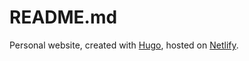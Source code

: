 # README.md

Personal website, created with [Hugo](https://gohugo.io), hosted on
[Netlify](https://netlify.com).
